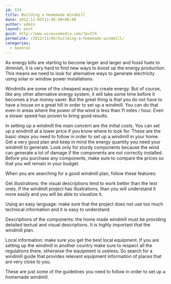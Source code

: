 ```yaml
---
id: 574
title: Building a Homemade Windmill
date: 2012-11-05T11:05:00+00:00
author: admin
layout: post
guid: http://www.wiseusemedia.com/?p=574
permalink: /2012/11/05/building-a-homemade-windmill/
categories:
  - General
---
```

As energy bills are starting to become larger and larger and fossil fuels to diminish, it is very hard to find new ways to boost up the energy production. This means we need to look for alternative ways to generate electricity using solar or window power installations. 

Windmills are some of the cheapest ways to create energy. But of course, like any other alternative energy system, it will take some time before it becomes a true money saver. But the great thing is that you do not have to have a house on a great hill in order to set up a windmill. You can do that even in areas where the power of the wind is less than 11 miles / hour. Even a slower speed has proven to bring good results. 

In setting up a windmill the main concern are the initial costs. You can set up a windmill at a lower price if you know where to look for. These are the basic steps you need to follow in order to set up a windmill in your home. Get a very good plan and keep in mind the energy quantity you need your windmill to generate. Look only for sturdy components because the wind can generate a lot of damage if the components are not correctly installed. Before you purchase any components, make sure to compare the prices so that you will remain in your budget. 

When you are searching for a good windmill plan, follow these features: 

Get illustrations: the visual descriptions tend to work better than the text ones. If the windmill project has illustrations, than you will understand it more easily and you will be able to visualize it. 

Using an easy language: make sure that the project does not use too much technical information and it is easy to understand. 

Descriptions of the components: the home made windmill must be providing detailed textual and visual descriptions. It is highly important that the windmill plan. 

Local information: make sure you get the best local equipment. If you are setting up the windmill in another country make sure to respect all the regulations there, otherwise the equipment is useless. So search for a windmill guide that provides relevant equipment information of places that are very close to you. 

These are just some of the guidelines you need to follow in order to set up a homemade windmill.